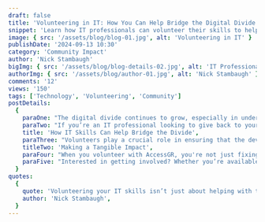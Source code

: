 ```yaml
---
draft: false
title: 'Volunteering in IT: How You Can Help Bridge the Digital Divide'
snippet: 'Learn how IT professionals can volunteer their skills to help underserved communities gain access to technology.'
image: { src: '/assets/blog/blog-01.jpg', alt: 'Volunteering in IT' }
publishDate: '2024-09-13 10:30'
category: 'Community Impact'
author: 'Nick Stambaugh'
bigImg: { src: '/assets/blog/blog-details-02.jpg', alt: 'IT Professionals Volunteering' }
authorImg: { src: '/assets/blog/author-01.jpg', alt: 'Nick Stambaugh' }
comments: '12'
views: '150'
tags: ['Technology', 'Volunteering', 'Community']
postDetails:
  {
    paraOne: "The digital divide continues to grow, especially in underserved communities where access to technology is limited. At AccessGR, we're working hard to change that by providing refurbished laptops and digital resources to those in need. But we can’t do it alone—we need skilled IT professionals to help drive our mission forward.",
    paraTwo: "If you’re an IT professional looking to give back to your community, volunteering with AccessGR could be the perfect opportunity. Whether you’re a programmer, network specialist, or cybersecurity expert, your skills can make a real difference. From troubleshooting laptops to setting up secure networks, there’s a wide range of roles for volunteers who are passionate about technology.",
    title: 'How IT Skills Can Help Bridge the Divide',
    paraThree: "Volunteers play a crucial role in ensuring that the devices we provide are functional and secure. For example, a software developer might help install new operating systems, while a cybersecurity expert can ensure that the laptops are protected from threats. Networking specialists may be called upon to help set up Wi-Fi access or ensure that local communities can connect seamlessly.",
    titleTwo: 'Making a Tangible Impact',
    paraFour: "When you volunteer with AccessGR, you're not just fixing a device—you’re giving someone a chance at a better life. Access to technology can open doors to education, job opportunities, and essential services. By contributing your skills, you're helping individuals in Grand Rapids become more self-reliant and connected to the digital world.",
    paraFive: "Interested in getting involved? Whether you’re available for a few hours or can commit to a longer-term project, we’d love to have you join us. Together, we can make sure everyone has the tools they need to thrive."
  }
quotes:
  {
    quote: 'Volunteering your IT skills isn’t just about helping with technology—it’s about empowering people to reach their full potential.',
    author: 'Nick Stambaugh',
  }
---
```

